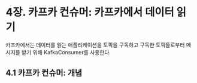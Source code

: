 # 4장. 카프카 컨슈머: 카프카에서 데이터 읽기

카프카에서는 데이터를 읽는 애플리케이션을 토픽을 구독하고 구독한 토픽들로부터 메시지를 받기 위해 KafkaConsumer를 사용한다.



## 4.1 카프카 컨슈머: 개념

